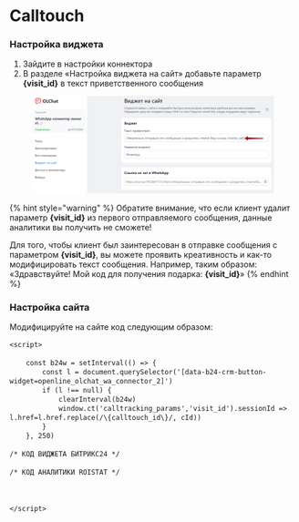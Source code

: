 # Calltouch

### Настройка виджета

1. Зайдите в настройки коннектора
2. В разделе «Настройка виджета на сайт» добавьте параметр **{visit\_id}** в текст приветственного сообщения

<figure><img src="../.gitbook/assets/image (1034).png" alt=""><figcaption></figcaption></figure>

{% hint style="warning" %}
Обратите внимание, что если клиент удалит параметр **{visit\_id}** из первого отправляемого сообщения, данные аналитики вы получить не сможете!

Для того, чтобы клиент был заинтересован в отправке сообщения с параметром **{visit\_id}**, вы можете проявить креативность и как-то модифицировать текст сообщения. Например, таким образом: «Здравствуйте! Мой код для получения подарка: **{visit\_id}**»
{% endhint %}

### Настройка сайта

Модифицируйте на сайте код следующим образом:

```
<script>

	const b24w = setInterval(() => {
		const l = document.querySelector('[data-b24-crm-button-widget=openline_olchat_wa_connector_2]')
		if (l !== null) {
			clearInterval(b24w)
			window.ct('calltracking_params','visit_id').sessionId => l.href=l.href.replace(/\{calltouch_id\}/, cId))
		}
	}, 250)

/* КОД ВИДЖЕТА БИТРИКС24 */

/* КОД АНАЛИТИКИ ROISTAT */



</script>
```
